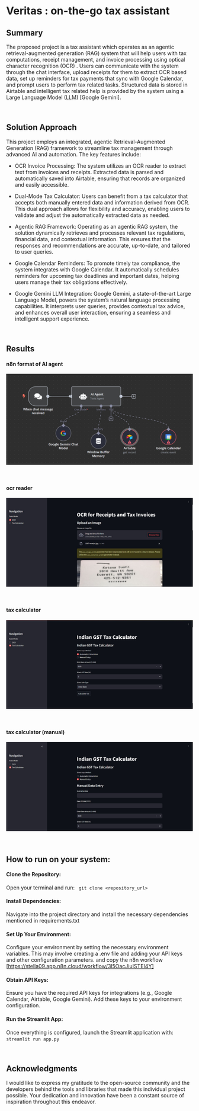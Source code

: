 # Veritas : on-the-go tax assistant 
## Summary
The proposed project is a tax assistant which operates as an agentic retrieval-augmented generation (RAG)
system that will help users with tax computations, receipt management, and invoice processing using optical
character recognition (OCR) . Users can communicate with the system through the chat interface, upload receipts
for them to extract OCR based data, set up reminders for tax payments that sync with Google Calendar, and prompt
users to perform tax related tasks. Structured data is stored in Airtable and intelligent tax related help is provided by
the system using a Large Language Model (LLM) [Google Gemini].

<br>

## Solution Approach

This project employs an integrated, agentic Retrieval-Augmented Generation (RAG) framework to streamline tax management through advanced AI and automation. The key features include:

- OCR Invoice Processing:
    The system utilizes an OCR reader to extract text from invoices and receipts. Extracted data is parsed and automatically saved into Airtable, ensuring that records are organized and easily accessible.

- Dual-Mode Tax Calculator:
    Users can benefit from a tax calculator that accepts both manually entered data and information derived from OCR. This dual approach allows for flexibility and accuracy, enabling users to validate and adjust the automatically extracted data as needed.

- Agentic RAG Framework:
    Operating as an agentic RAG system, the solution dynamically retrieves and processes relevant tax regulations, financial data, and contextual information. This ensures that the responses and recommendations are accurate, up-to-date, and tailored to user queries.

- Google Calendar Reminders:
    To promote timely tax compliance, the system integrates with Google Calendar. It automatically schedules reminders for upcoming tax deadlines and important dates, helping users manage their tax obligations effectively.

- Google Gemini LLM Integration:
    Google Gemini, a state-of-the-art Large Language Model, powers the system’s natural language processing capabilities. It interprets user queries, provides contextual tax advice, and enhances overall user interaction, 
    ensuring a seamless and intelligent support experience.
  
<br>

## Results 

#### n8n format of AI agent 
![image alt](https://github.com/Sanskritivv/Veritas-google-girl-hackathon/blob/main/images/n8n.jpg?raw=true)

<br> 

#### ocr reader

![image alt](https://github.com/Sanskritivv/Veritas-google-girl-hackathon/blob/main/images/ocr.jpg?raw=true)

<br>

#### tax calculator 

![image alt](https://github.com/Sanskritivv/Veritas-google-girl-hackathon/blob/main/images/cal.jpg?raw=true)

<br>

#### tax calculator (manual)

![image alt](https://github.com/Sanskritivv/Veritas-google-girl-hackathon/blob/main/images/cal_manual.jpg?raw=true)

<br> 

## How to run on your system: 

#### Clone the Repository:
Open your terminal and run:
`` git clone <repository_url>``

#### Install Dependencies:
Navigate into the project directory and install the necessary dependencies mentioned in requirements.txt

#### Set Up Your Environment:
Configure your environment by setting the necessary environment variables. This may involve creating a .env file and adding your API keys and other configuration parameters.
and copy the n8n workflow [https://stella09.app.n8n.cloud/workflow/3l5OacJiuISTEI4Y] 

#### Obtain API Keys:
Ensure you have the required API keys for integrations (e.g., Google Calendar, Airtable, Google Gemini). Add these keys to your environment configuration.

#### Run the Streamlit App:
Once everything is configured, launch the Streamlit application with:
`` streamlit run app.py ``

<br> 

## Acknowledgments
I would like to express my gratitude to the open-source community and the developers behind the tools and libraries that made this individual project possible. 
Your dedication and innovation have been a constant source of inspiration throughout this endeavor.









